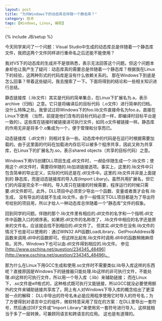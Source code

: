 ```yaml
---
layout: post
title: "为何Windows下的动态库总伴随一个静态库？"
category: 技术
tags: [Windows, Linux, 编程]
---
```

{% include JB/setup %}

今天同学来问了一个问题：Visual Studio中生成的动态库总是伴随着一个静态库文件，我把这两个文件同样进行重命名之后还能不能使用？

<!--more-->
我对VS下的动态库的生成并不是很熟悉，表示无法回答这个问题。但这个问题本身却也让我产生了疑问：动态库真的需要总是伴随着一个静态库？根据我在Linux下的经验，这两种形式的代码库是没有什么依赖关系的。
那在Windows下到底是怎么回事？带着这些疑问，我去搜索了一下。下面将得到的结论和一些相关知识进行总结。

静态链接库（.lib文件）其实是代码的简单集合，在Linux下扩展名为.a，表示archive（归档）之意。它只是将编译后的目标代码（.o文件）进行简单的归档，没什么特殊之处。我曾试过将Windows下的foo.lib文件直接命名为foo.a，直接在Linux下使用
（当然，前提是他们含有的目标代码必须一样，即编译时目标平台是一致的）。这些库在链接时被链接进可执行文件，如同.o文件被链接一样。静态库的作用无非是将多个.o集成为一个，便于管理和分享而已。

动态链接库（.dll文件）则相对复杂一些。动态库中的代码是在运行时根据需要加载的。由于这里面的代码在加载进内存后可以被多个程序共享，因此又称为共享库，在Linux下的扩展名为.so，表示shared objects（共享的目标代码）之意。

Windows下用VS创建DLL项目生成.dll文件时，*一般*会伴随生成一个.lib文件；使用这个.dll文件时，需要将伴随的.lib加进链接选项。事实上，这里的.lib文件中只包含简单的导出定义，实际的代码还是在.dll文件中。这里的.lib文件并非是上面提到的
静态库，而是动态链接库的导入库(Import Libary)。虽然共用扩展名，但它们的内容是完全不一样的。导入库只在链接的时候需要，程序运行的时候只需要.dll文件即可。此外，DLL项目中必须至少导出一个函数、变量或者类才会有.lib生成，
没有导出的话就不生成.lib文件。由于一般情况下DLL项目都是为了导出符号给别的项目用，所以才给人一种动态库总伴随着一个“静态库”文件的假象。

回到同学的问题。伴随的那个.lib文件里有相应的.dll文件的名字和一个指明.dll文件中函数入口的顺序表。如果把.dll文件的名称改了，.lib文件中相应的名字还是原来的文件名，应该就会找不到相应的.dll文件了。
但其实.dll文件在没有.lib文件的情况下也是可以使用的：通过WIN32 API函数LoadLibrary、GetProcAddress等函数来调用.dll中的函数即可。但这样比起有.lib文件时调用.dll中的函数稍微麻烦些。另外，Windows下也可以由.dll文件得到相应的.lib文件。
参见[http://www.oschina.net/question/234345_48496](http://www.oschina.net/question/234345_48496)。

那为什么在Linux下用GCC生成和使用.so文件时不需要类似.lib导入库这样的东西呢？直接原因是Windows下的链接器只能处理.lib这样的非可执行文件，不能处理.dll这样的可执行文件，所以用一个导入库（.lib）来辅助链接；
而在Linux下，.so文件是elf格式的，这种格式既可执行又能链接，所以GCC就没必要使用额外的文件来辅助链接共享库了。网上有人对Windows下导入库的概念给出了更深层一点的解释：
DLL中导出的符号名未必是应用程序使用它时导入的符号名；为了方便得到对语言中立的组件，微软特意采用了现在的方案：在DLL里导出一套符号，然后通过DEF文件或"Import Library"来使用另一套符号进行导入，这样就相当于多了一层转换，可兼顾同语言和跨语言的应用。
这也是有道理的。


